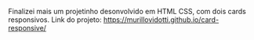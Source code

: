 Finalizei mais um projetinho desonvolvido em HTML CSS, com dois cards responsivos.
Link do projeto: https://murillovidotti.github.io/card-responsive/
